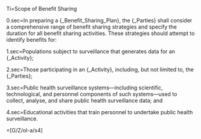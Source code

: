 
Ti=Scope of Benefit Sharing

0.sec=In preparing a {_Benefit_Sharing_Plan}, the {_Parties} shall consider a comprehensive range of benefit sharing strategies and specify the duration for all benefit sharing activities. These strategies should attempt to identify benefits for: 

1.sec=Populations subject to surveillance that generates data for an {_Activity}; 

2.sec=Those participating in an {_Activity}, including, but not limited to, the {_Parties}; 

3.sec=Public health surveillance systems—including scientific, technological, and personnel components of such systems—used to collect, analyse, and share public health surveillance data; and

4.sec=Educational activities that train personnel to undertake public health surveillance.

=[G/Z/ol-a/s4]

